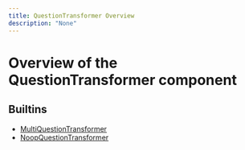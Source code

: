 ```yaml
---
title: QuestionTransformer Overview
description: "None"
---
```

# Overview of the QuestionTransformer component
## Builtins
* [MultiQuestionTransformer](/docs/components/questiontransformer/multiquestiontransformer/)
* [NoopQuestionTransformer](/docs/components/questiontransformer/noopquestiontransformer/)